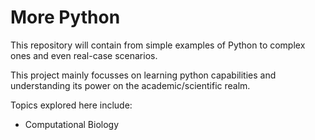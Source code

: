 # More Python

This repository will contain from simple examples of Python to complex ones and even real-case scenarios.

This project mainly focusses on learning python capabilities and understanding its power on the academic/scientific realm.

Topics explored here include:
- Computational Biology